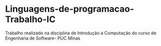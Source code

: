 # Linguagens-de-programacao-Trabalho-IC
Trabalho realizado na disciplina de Introdução a Computação do curso de Engenharia de Software- PUC Minas
